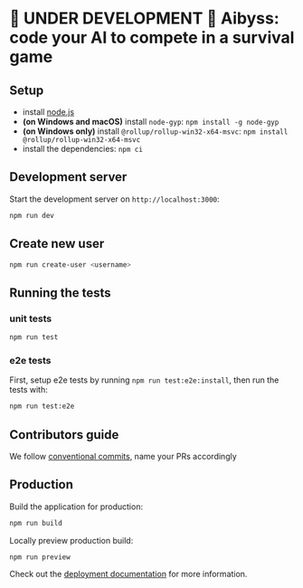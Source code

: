 # 🚧 UNDER DEVELOPMENT 🚧 Aibyss: code your AI to compete in a survival game

## Setup

- install [node.js](https://nodejs.org/en)
- **(on Windows and macOS)** install `node-gyp`: `npm install -g node-gyp`
- **(on Windows only)** install `@rollup/rollup-win32-x64-msvc`: `npm install @rollup/rollup-win32-x64-msvc`
- install the dependencies: `npm ci`

## Development server

Start the development server on `http://localhost:3000`:

```bash
npm run dev
```

## Create new user

```bash
npm run create-user <username>
```

## Running the tests

### unit tests

```bash
npm run test
```

### e2e tests

First, setup e2e tests by running `npm run test:e2e:install`, then run the tests with:

```bash
npm run test:e2e
```

## Contributors guide

We follow [conventional commits](https://www.conventionalcommits.org/en/v1.0.0/), name your PRs accordingly

## Production

Build the application for production:

```bash
npm run build
```

Locally preview production build:

```bash
npm run preview
```

Check out the [deployment documentation](https://nuxt.com/docs/getting-started/deployment) for more information.
